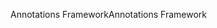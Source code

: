 <span data-ttu-id="7002b-101">Annotations Framework</span><span class="sxs-lookup"><span data-stu-id="7002b-101">Annotations Framework</span></span>